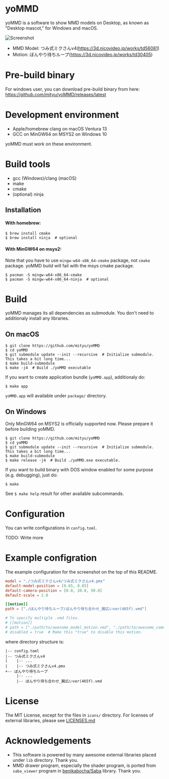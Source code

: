 # yoMMD

yoMMD is a software to show MMD models on Desktop, as known as "Desktop mascot,"
for Windows and macOS.

![Screenshot](https://github.com/mityu/yoMMD/assets/24771416/cefd0730-be00-42d7-abdc-b9a2ba64f89e)

- MMD Model: つみ式ミクさんv4(https://3d.nicovideo.jp/works/td56081)
- Motion: ぼんやり待ちループ(https://3d.nicovideo.jp/works/td30405)

# Pre-build binary

For windows user, you can download pre-build binary from here: https://github.com/mityu/yoMMD/releases/latest

# Development environment

- Apple/homebrew clang on macOS Ventura 13
- GCC on MinGW64 on MSYS2 on Windows 10

yoMMD must work on these environment.

# Build tools

- gcc (Windows)/clang (macOS)
- make
- cmake
- (optional) ninja

## Installation

#### With homebrew:

```
$ brew install cmake
$ brew install ninja  # optional
```

#### With MinGW64 on msys2:

Note that you have to use `mingw-w64-x86_64-cmake` package, not `cmake` package.
yoMMD build will fail with the msys cmake package.

```
$ pacman -S mingw-w64-x86_64-cmake
$ pacman -S mingw-w64-x86_64-ninja  # optional
```


# Build

yoMMD manages its all dependencies as submodule.  You don't need to additionaly
install any libraries.

## On macOS

```
$ git clone https://github.com/mityu/yoMMD
$ cd yoMMD
$ git submodule update --init --recursive  # Initialize submodule. This takes a bit long time...
$ make build-submodule
$ make -j4  # Build ./yoMMD executable
```

If you want to create application bundle (`yoMMD.app`), additionaly do:

```
$ make app
```

`yoMMD.app` will available under `package/` directory.

## On Windows

Only MinGW64 on MSYS2 is officially supported now.  Please prepare it before
building yoMMD.

```
$ git clone https://github.com/mityu/yoMMD
$ cd yoMMD
$ git submodule update --init --recursive  # Initialize submodule. This takes a bit long time...
$ make build-submodule
$ make release -j4  # Build ./yoMMD.exe executable.
```

If you want to build binary with DOS window enabled for some purpose (e.g.
debugging), just do:

```
$ make
```

See `$ make help` result for other available subcommands.

# Configuration

You can write configurations in `config.toml`.

TODO: Write more

# Example configration

The example configuration for the screenshot on the top of this README.

```toml
model = "./つみ式ミクさんv4/つみ式ミクさんv4.pmx"
default-model-position = [0.65, 0.85]
default-camera-position = [0.0, 20.0, 50.0]
default-scale = 2.0

[[motion]]
path = ["./ぼんやり待ちループ/ぼんやり待ち合わせ_腕広いver(465f).vmd"]

# To specify multiple .vmd files.
# [[motion]]
# path = ["./path/to/awesome_model_motion.vmd", "./path/to/awesome_camera_motion.vmd"]
# disabled = true  # Make this "true" to disable this motion.
```

where directory structure is:

```
|-- config.toml
|-- つみ式ミクさんv4
|    |-- ...
|    |-- つみ式ミクさんv4.pmx
+-- ぼんやり待ちループ
     |-- ...
     |-- ぼんやり待ち合わせ_腕広いver(465f).vmd
```

# License

The MIT License, except for the files in `icons/` directory.
For licenses of external libraries, please see [LICENSES.md](./LICENSES.md)


# Acknowledgements

- This software is powered by many awesome external libraries placed under
  `lib` directory.  Thank you.
- MMD drawer program, especially the shader program, is ported from
  `saba_viewer` program in
  [benikabocha/Saba](https://github.com/benikabocha/Saba) library. Thank you.
